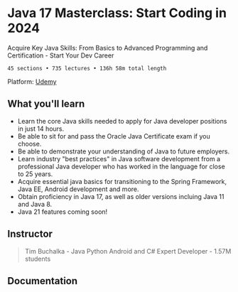 # Java 17 Masterclass: Start Coding in 2024

Acquire Key Java Skills: From Basics to Advanced Programming and Certification - Start Your Dev Career

`45 sections • 735 lectures • 136h 58m total length`

Platform: [Udemy](https://www.udemy.com/course/java-the-complete-java-developer-course/)

## What you'll learn

- Learn the core Java skills needed to apply for Java developer positions in just 14 hours.
- Be able to sit for and pass the Oracle Java Certificate exam if you choose.
- Be able to demonstrate your understanding of Java to future employers.
- Learn industry "best practices" in Java software development from a professional Java developer who has worked in the language for close to 25 years.
- Acquire essential java basics for transitioning to the Spring Framework, Java EE, Android development and more.
- Obtain proficiency in Java 17, as well as older versions incluing Java 11 and Java 8.
- Java 21 features coming soon!


## Instructor

> Tim Buchalka - Java Python Android and C# Expert Developer - 1.57M students


## Documentation
